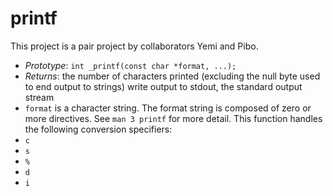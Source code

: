 # printf
This project is a pair project by collaborators Yemi and Pibo.

- *Prototype*: `int _printf(const char *format, ...);` 
- *Returns*: the number of characters printed (excluding the null byte used to end output to strings)
write output to stdout, the standard output stream
- `format` is a character string. The format string is composed of zero or more directives. See `man 3 printf` for more detail. This function handles the following conversion specifiers:
- `c`
- `s`
- `%`
- `d`
- `i`




